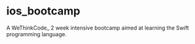 # ios_bootcamp
A WeThinkCode_ 2 week intensive bootcamp aimed at learning the Swift programming language. 
